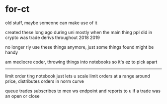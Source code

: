 # for-ct
old stuff, maybe someone can make use of it


created these long ago during uni mostly when the main thing ppl did in crypto was trade derivs throughout 2018 2019


no longer rly use these things anymore, just some things found might be handy



am mediocre coder, throwing things into notebooks so it's ez to pick apart

________________________________________________________________________________


limit order ting notebook just lets u scale limit orders at a range around price, distributes orders in norm curve

queue trades subscribes to mex ws endpoint and reports to u if a trade was an open or close 


